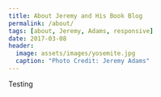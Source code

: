 ```yaml
---
title: About Jeremy and His Book Blog
permalink: /about/
tags: [about, Jeremy, Adams, responsive]
date: 2017-03-08
header:
  image: assets/images/yosemite.jpg
  caption: "Photo Credit: Jeremy Adams"
---
```


Testing